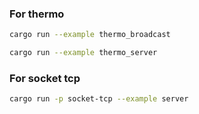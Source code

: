 
### For thermo
```bash
cargo run --example thermo_broadcast

cargo run --example thermo_server
```


### For socket tcp
```bash
cargo run -p socket-tcp --example server
```
